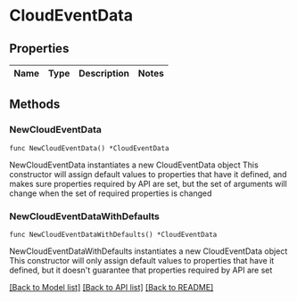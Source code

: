 # CloudEventData

## Properties

Name | Type | Description | Notes
------------ | ------------- | ------------- | -------------

## Methods

### NewCloudEventData

`func NewCloudEventData() *CloudEventData`

NewCloudEventData instantiates a new CloudEventData object
This constructor will assign default values to properties that have it defined,
and makes sure properties required by API are set, but the set of arguments
will change when the set of required properties is changed

### NewCloudEventDataWithDefaults

`func NewCloudEventDataWithDefaults() *CloudEventData`

NewCloudEventDataWithDefaults instantiates a new CloudEventData object
This constructor will only assign default values to properties that have it defined,
but it doesn't guarantee that properties required by API are set


[[Back to Model list]](../README.md#documentation-for-models) [[Back to API list]](../README.md#documentation-for-api-endpoints) [[Back to README]](../README.md)


